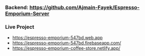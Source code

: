 ### Backend: <https://github.com/Ajmain-Fayek/Espresso-Emporium-Server>

### Live Project

- <https://espresso-emporium-547bd.web.app>
- <https://espresso-emporium-547bd.firebaseapp.com/>
- <https://espresso-emporium-coffee-store.netlify.app/>
